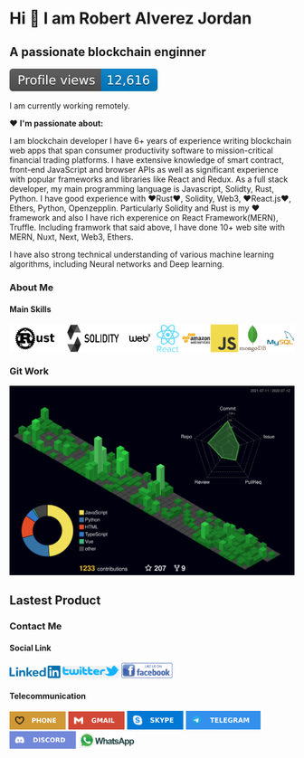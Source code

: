 # Hi 👋 I am Robert Alverez Jordan
## A passionate blockchain enginner
![profile views](./doc/profileview.svg)

I am currently working remotely.

❤️ **I'm passionate about:**

I am blockchain developer
 I have 6+ years of experience writing blockchain web apps that span consumer productivity software to mission-critical financial trading platforms. I have extensive knowledge of smart contract, front-end JavaScript and browser APIs as well as significant experience with popular frameworks and libraries like React and Redux. As a full stack developer, my main programming language is Javascript, Solidty, Rust, Python. I have good experience with ❤️Rust❤️, Solidity, Web3, ❤️React.js❤️, Ethers, Python, Openzepplin. Particularly Solidity and Rust is my ❤️ framework and also I have rich experenice on React Framework(MERN), Truffle. Including framwork that said above, I have done 10+ web site with MERN, Nuxt, Next, Web3, Ethers.

I have also strong technical understanding of various machine learning algorithms, including Neural networks and Deep learning.

### About Me
#### Main Skills
<div style='display: flex; '>
<img src='./doc/rust.png' width='90'>
<img src='./doc/solidity.png' width='115'>
<img src='./doc/web3.webp' width='50'>
<img src='./doc/react.svg' width='50'>
<img src='./doc/aws.svg' width='50'>
<img src='./doc/js.svg' width='50'>
<img src='./doc/mongodb.svg' width='50'>
<img src='./doc/mysql.svg' width='50'>
</div>


### Git Work
![Review](./doc/review.svg)

## Lastest Product


### Contact Me
#### Social Link
<img src='./doc/linkedin.png' width='90' title='+12098134202'>
<img src='./doc/twitter.png' width='100' title='+12098134202'>
<img src='./doc/facebook.jpeg' width='90' title='+12098134202'>


#### Telecommunication
<img src='./doc/phone.svg' width='100' title='+12098134202'>
<img src='./doc/mail.svg' width='100' title='jordanrobert443@gmail.com'>
<img src='./doc/skype.svg' width='100' title='live:.cid.fd8ced07bdabb2c3'>
<img src='./doc/telegram.svg' width='132' title='goldenstar11111'>
<img src='./doc/discord.svg' width='118' title='CryptoSuper#4847'>
<img src='./doc/whatsapp.png' width='100' title='+12098134202'>


<!--
**goldenstar111/goldenstar111** is a ✨ _special_ ✨ repository because its `README.md` (this file) appears on your GitHub profile.

Here are some ideas to get you started:

- 🔭 I’m currently working on ...
- 🌱 I’m currently learning ...
- 👯 I’m looking to collaborate on ...
- 🤔 I’m looking for help with ...
- 💬 Ask me about ...
- 📫 How to reach me: ...
- 😄 Pronouns: ...
- ⚡ Fun fact: ...
-->
